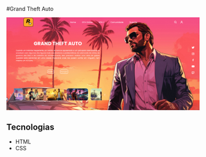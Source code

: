 #Grand Theft Auto

  <p>
    <img alt="Grand Theft Auto" src="https://github.com/dellconte/Grand-Theft-Auto/blob/main/assets/Screenshot.png" />
  </p>

  <h2>Tecnologias</h2>
  <ul class="technologies">
    <li>HTML</li>
    <li>CSS</li>
  </ul>
